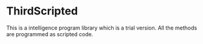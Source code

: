 # ThirdScripted
This is a intelligence program library which is a trial version.
All the methods are programmed as scripted code.
